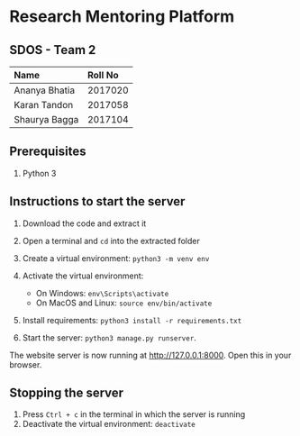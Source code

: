 # Research Mentoring Platform
## SDOS - Team 2

| Name          | Roll No |
|:--------------|:--------|
| Ananya Bhatia | 2017020 |
| Karan Tandon  | 2017058 |
| Shaurya Bagga | 2017104 |

## Prerequisites
1. Python 3

## Instructions to start the server
1. Download the code and extract it
2. Open a terminal and `cd` into the extracted folder
3. Create a virtual environment: `python3 -m venv env`
4. Activate the virtual environment:

    - On Windows: `env\Scripts\activate`
    - On MacOS and Linux: `source env/bin/activate`

5. Install requirements: `python3 install -r requirements.txt`
6. Start the server: `python3 manage.py runserver`.

The website server is now running at http://127.0.0.1:8000. Open this in your browser.

## Stopping the server
1. Press `Ctrl + c` in the terminal in which the server is running
2. Deactivate the virtual environment: `deactivate`
